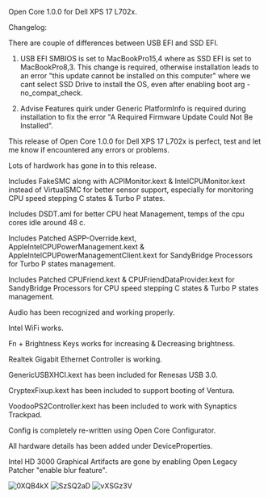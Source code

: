 Open Core 1.0.0 for Dell XPS 17 L702x.

Changelog:

There are couple of differences between USB EFI and SSD EFI. 

1. USB EFI SMBIOS is set to MacBookPro15,4 where as SSD EFI is set to MacBookPro8,3. This change is required, otherwise installation leads to an error "this update cannot be installed on this computer" where we cant select SSD Drive to install the OS, even after enabling boot arg -no_compat_check.

2. Advise Features quirk under Generic PlatformInfo is required during installation to fix the error "A Required Firmware Update Could Not Be Installed".

This release of Open Core 1.0.0 for Dell XPS 17 L702x is perfect, test and let me know if encountered any errors or problems.

Lots of hardwork has gone in to this release.

Includes FakeSMC along with ACPIMonitor.kext & IntelCPUMonitor.kext instead of VirtualSMC for better sensor support, especially for monitoring CPU speed stepping C states & Turbo P states.

Includes DSDT.aml for better CPU heat Management, temps of the cpu cores idle around 48 c.

Includes Patched ASPP-Override.kext, AppleIntelCPUPowerManagement.kext & AppleIntelCPUPowerManagementClient.kext for SandyBridge Processors for Turbo P states management.

Includes Patched CPUFriend.kext & CPUFriendDataProvider.kext for SandyBridge Processors for CPU speed stepping C states & Turbo P states management.

Audio has been recognized and working properly.

Intel WiFi works.

Fn + Brightness Keys works for increasing & Decreasing brightness.

Realtek Gigabit Ethernet Controller is working.

GenericUSBXHCI.kext has been included for Renesas USB 3.0.

CryptexFixup.kext has been included to support booting of Ventura.

VoodooPS2Controller.kext has been included to work with Synaptics Trackpad.

Config is completely re-written using Open Core Configurator.

All hardware details has been added under DeviceProperties.

Intel HD 3000 Graphical Artifacts are gone by enabling Open Legacy Patcher "enable blur feature".

![0XQB4kX](https://github.com/maheshkondraju/Dell-XPS-17-L702X-Hackintosh-Open-Core-Bootloader/assets/36487164/ebe6b37e-3e93-4887-9e19-967adfe6d73f)
![SzSQ2aD](https://github.com/maheshkondraju/Dell-XPS-17-L702X-Hackintosh-Open-Core-Bootloader/assets/36487164/d5ab2262-d6f6-42ea-9e84-31a152417ef5)
![vXSGz3V](https://github.com/maheshkondraju/Dell-XPS-17-L702X-Hackintosh-Open-Core-Bootloader/assets/36487164/8952af8e-9ba5-453f-bf8f-bd4f465837eb)

